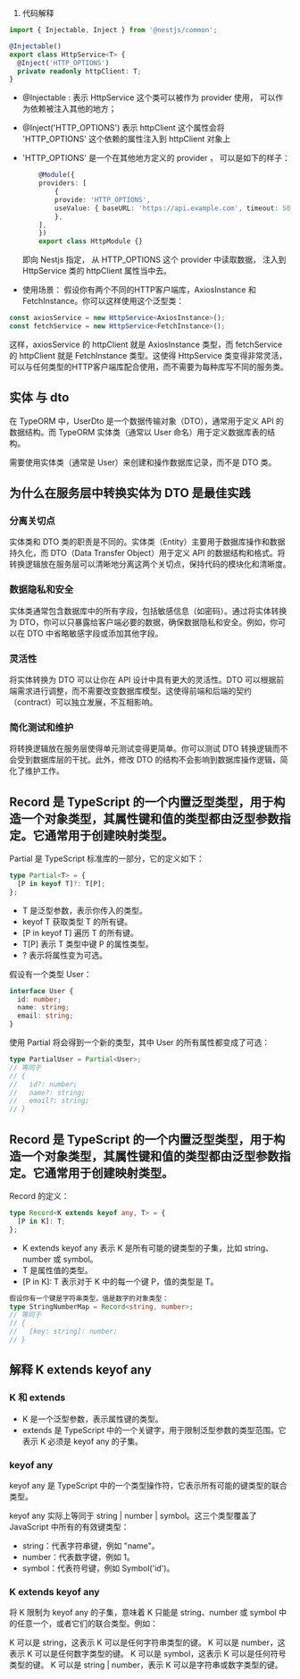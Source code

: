 1. 代码解释

```ts
import { Injectable, Inject } from '@nestjs/common';

@Injectable()
export class HttpService<T> {
  @Inject('HTTP_OPTIONS')
  private readonly httpClient: T;
}
```
- @Injectable : 表示 HttpService 这个类可以被作为 provider 使用， 可以作为依赖被注入其他的地方；
- @Inject('HTTP_OPTIONS') 表示 httpClient 这个属性会将 'HTTP_OPTIONS' 这个依赖的属性注入到 httpClient 对象上
- 'HTTP_OPTIONS' 是一个在其他地方定义的 provider ， 可以是如下的样子：
    ```ts
        @Module({
        providers: [
            {
            provide: 'HTTP_OPTIONS',
            useValue: { baseURL: 'https://api.example.com', timeout: 5000 },
            },
        ],
        })
        export class HttpModule {}
    ```

  即向 Nestjs 指定， 从 HTTP_OPTIONS 这个 provider 中读取数据， 注入到 HttpService 类的 httpClient 属性当中去。

- 使用场景： 假设你有两个不同的HTTP客户端库，AxiosInstance 和 FetchInstance。你可以这样使用这个泛型类：
```ts
const axiosService = new HttpService<AxiosInstance>();
const fetchService = new HttpService<FetchInstance>();
```
这样，axiosService 的 httpClient 就是 AxiosInstance 类型，而 fetchService 的 httpClient 就是 FetchInstance 类型。这使得 HttpService 类变得非常灵活，可以与任何类型的HTTP客户端库配合使用，而不需要为每种库写不同的服务类。

## 实体 与 dto

在 TypeORM 中，UserDto 是一个数据传输对象（DTO），通常用于定义 API 的数据结构。而 TypeORM 实体类（通常以 User 命名）用于定义数据库表的结构。

需要使用实体类（通常是 User）来创建和操作数据库记录，而不是 DTO 类。

## 为什么在服务层中转换实体为 DTO 是最佳实践

### 分离关切点
实体类和 DTO 类的职责是不同的。实体类（Entity）主要用于数据库操作和数据持久化，而 DTO（Data Transfer Object）用于定义 API 的数据结构和格式。将转换逻辑放在服务层可以清晰地分离这两个关切点，保持代码的模块化和清晰度。

### 数据隐私和安全
实体类通常包含数据库中的所有字段，包括敏感信息（如密码）。通过将实体转换为 DTO，你可以只暴露给客户端必要的数据，确保数据隐私和安全。例如，你可以在 DTO 中省略敏感字段或添加其他字段。

### 灵活性
将实体转换为 DTO 可以让你在 API 设计中具有更大的灵活性。DTO 可以根据前端需求进行调整，而不需要改变数据库模型。这使得前端和后端的契约（contract）可以独立发展，不互相影响。

### 简化测试和维护
将转换逻辑放在服务层使得单元测试变得更简单。你可以测试 DTO 转换逻辑而不会受到数据库层的干扰。此外，修改 DTO 的结构不会影响到数据库操作逻辑，简化了维护工作。

## Record 是 TypeScript 的一个内置泛型类型，用于构造一个对象类型，其属性键和值的类型都由泛型参数指定。它通常用于创建映射类型。
Partial 是 TypeScript 标准库的一部分，它的定义如下：
```ts
type Partial<T> = {
  [P in keyof T]?: T[P];
};
```
- T 是泛型参数，表示你传入的类型。
- keyof T 获取类型 T 的所有键。
- [P in keyof T] 遍历 T 的所有键。
- T[P] 表示 T 类型中键 P 的属性类型。
- ? 表示将属性变为可选。

假设有一个类型 User：
```ts
interface User {
  id: number;
  name: string;
  email: string;
}
```
使用 Partial<User> 将会得到一个新的类型，其中 User 的所有属性都变成了可选：
```ts
type PartialUser = Partial<User>;
// 等同于
// {
//   id?: number;
//   name?: string;
//   email?: string;
// }
```


## Record 是 TypeScript 的一个内置泛型类型，用于构造一个对象类型，其属性键和值的类型都由泛型参数指定。它通常用于创建映射类型。
Record 的定义：
```ts
type Record<K extends keyof any, T> = {
  [P in K]: T;
};
```

- K extends keyof any 表示 K 是所有可能的键类型的子集，比如 string、number 或 symbol。
- T 是属性值的类型。
- [P in K]: T 表示对于 K 中的每一个键 P，值的类型是 T。


```ts
假设你有一个键是字符串类型，值是数字的对象类型：
type StringNumberMap = Record<string, number>;
// 等同于
// {
//   [key: string]: number;
// }
```

## 解释 K extends keyof any

### K 和 extends
- K 是一个泛型参数，表示属性键的类型。
- extends 是 TypeScript 中的一个关键字，用于限制泛型参数的类型范围。它表示 K 必须是 keyof any 的子集。
### keyof any
keyof any 是 TypeScript 中的一个类型操作符，它表示所有可能的键类型的联合类型。

keyof any 实际上等同于 string | number | symbol。这三个类型覆盖了 JavaScript 中所有的有效键类型：

- string：代表字符串键，例如 "name"。
- number：代表数字键，例如 1。
- symbol：代表符号键，例如 Symbol('id')。
###  K extends keyof any
将 K 限制为 keyof any 的子集，意味着 K 只能是 string、number 或 symbol 中的任意一个，或者它们的联合类型。例如：

K 可以是 string，这表示 K 可以是任何字符串类型的键。
K 可以是 number，这表示 K 可以是任何数字类型的键。
K 可以是 symbol，这表示 K 可以是任何符号类型的键。
K 可以是 string | number，表示 K 可以是字符串或数字类型的键。